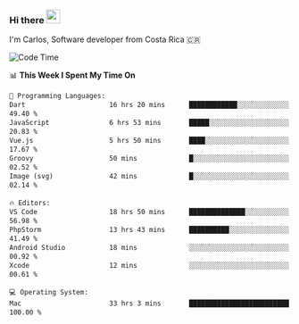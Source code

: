 ### Hi there <img src="https://media.giphy.com/media/hvRJCLFzcasrR4ia7z/giphy.gif" width="25px" height="25px">

I'm Carlos, Software developer from Costa Rica 🇨🇷

[//]: # (<a href="https://app.daily.dev/carum98"><img src="https://github.com/carum98/carum98/blob/main/devcard.svg" width="400" alt="Carlos Umaña Acevedo's Dev Card"/></a>)


<!--START_SECTION:waka-->
![Code Time](http://img.shields.io/badge/Code%20Time-12%2C505%20hrs%2048%20mins-blue)

📊 **This Week I Spent My Time On** 

```text
💬 Programming Languages: 
Dart                     16 hrs 20 mins      ████████████░░░░░░░░░░░░░   49.40 % 
JavaScript               6 hrs 53 mins       █████░░░░░░░░░░░░░░░░░░░░   20.83 % 
Vue.js                   5 hrs 50 mins       ████░░░░░░░░░░░░░░░░░░░░░   17.67 % 
Groovy                   50 mins             █░░░░░░░░░░░░░░░░░░░░░░░░   02.52 % 
Image (svg)              42 mins             █░░░░░░░░░░░░░░░░░░░░░░░░   02.14 % 

🔥 Editors: 
VS Code                  18 hrs 50 mins      ██████████████░░░░░░░░░░░   56.98 % 
PhpStorm                 13 hrs 43 mins      ██████████░░░░░░░░░░░░░░░   41.49 % 
Android Studio           18 mins             ░░░░░░░░░░░░░░░░░░░░░░░░░   00.92 % 
Xcode                    12 mins             ░░░░░░░░░░░░░░░░░░░░░░░░░   00.61 % 

💻 Operating System: 
Mac                      33 hrs 3 mins       █████████████████████████   100.00 % 
```


<!--END_SECTION:waka-->
